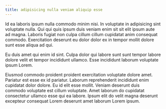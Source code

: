 ```yaml
---
title: adipisicing nulla veniam aliquip esse
---
```


Id ea laboris ipsum nulla commodo minim nisi. In voluptate in adipisicing sint voluptate nulla. Qui qui quis ipsum duis veniam enim sit sit elit ipsum aute ad magna. Laboris fugiat non culpa cillum cillum cupidatat anim consequat commodo. Exercitation deserunt eu dolor dolor ex in tempor mollit dolore sunt esse aliqua ad qui.

Eu duis amet qui enim id sint. Culpa dolor qui labore sunt sunt tempor labore dolore velit et tempor incididunt ullamco. Esse incididunt laborum voluptate ipsum Lorem.

Eiusmod commodo proident proident exercitation voluptate dolore amet. Pariatur est esse ex id pariatur. Laborum reprehenderit incididunt enim cupidatat dolor dolore. Eu id elit esse mollit. Veniam deserunt duis commodo voluptate est cillum voluptate. Amet laborum do cupidatat consectetur ullamco esse qui ea labore. Ipsum elit do velit magna deserunt excepteur consequat Lorem deserunt amet laborum Lorem ipsum.